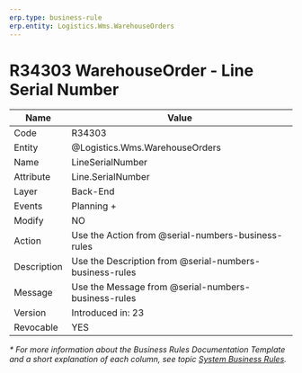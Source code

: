 ```yaml
---
erp.type: business-rule
erp.entity: Logistics.Wms.WarehouseOrders
---
```


# R34303 WarehouseOrder - Line Serial Number

| Name | Value |
| ---- | ----- |
| Code | R34303 |
| Entity |@Logistics.Wms.WarehouseOrders |
| Name | LineSerialNumber |
| Attribute | Line.SerialNumber |
| Layer | Back-End |
| Events | Planning + |
| Modify | NO |
| Action | Use the Action from @serial-numbers-business-rules |
| Description | Use the Description from @serial-numbers-business-rules |
| Message | Use the Message from @serial-numbers-business-rules |
| Version | Introduced in: 23 |
| Revocable | YES |


*\* For more information about the Business Rules Documentation Template and a short explanation of each column, see
topic [System Business Rules](../templates/template-description-system-business-rules.md).*
